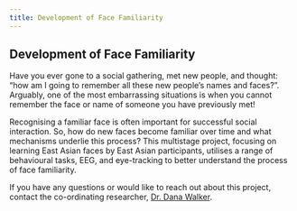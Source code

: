 ```yaml
---
title: Development of Face Familiarity
---
```


## Development of Face Familiarity
Have you ever gone to a social gathering, met new people, and thought: “how am I going to remember all these new people’s names and faces?”. Arguably, one of the most embarrassing situations is when you cannot remember the face or name of someone you have previously met!

Recognising a familiar face is often important for successful social interaction. So, how do new faces become familiar over time and what mechanisms underlie this process? This multistage project, focusing on learning East Asian faces by East Asian participants, utilises a range of behavioural tasks, EEG, and eye-tracking to better understand the process of face familiarity.
 
If you have any questions or would like to reach out about this project, contact the co-ordinating researcher, <a href="mailto:danawalker@ln.edu.hk">Dr. Dana Walker</a>.